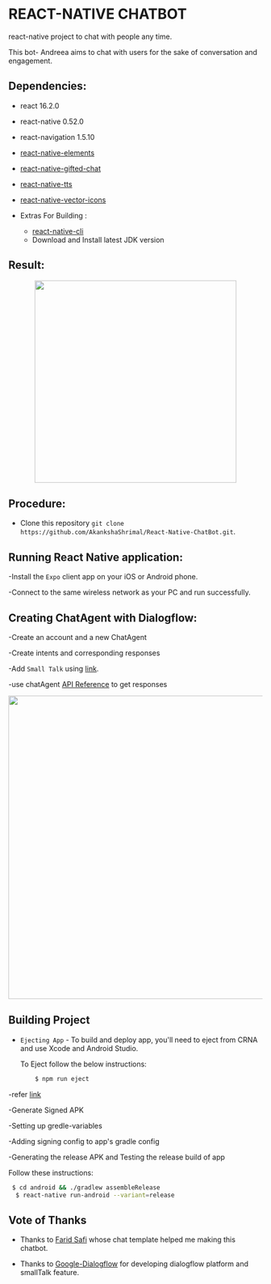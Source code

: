 # REACT-NATIVE CHATBOT

react-native project to chat with people any time.

This bot- Andreea aims to chat with users for the sake of conversation and engagement.

## Dependencies:
 
- react 16.2.0
- react-native 0.52.0
- react-navigation 1.5.10
- [react-native-elements](https://github.com/react-native-training/react-native-elements) 
- [react-native-gifted-chat](https://github.com/FaridSafi/react-native-gifted-chat)
- [react-native-tts](https://github.com/ak1394/react-https://dialogflow.com/docs/reference/agent/querynative-tts) 
- [react-native-vector-icons](https://github.com/oblador/react-native-vector-icons) 

- Extras For Building :

     - [react-native-cli](https://facebook.github.io/react-native/docs/getting-started.html)
     - Download and Install latest JDK version
      

## Result:
<p align="center">
<img src='https://user-images.githubusercontent.com/24764528/40543407-d5014d00-6041-11e8-8c77-9524d8922995.gif' width='400px'></p>

## Procedure:

- Clone this repository `git clone https://github.com/AkankshaShrimal/React-Native-ChatBot.git`.

## Running React Native application:

-Install the `Expo` client app on your iOS or Android phone.

-Connect to the same wireless network as your PC and run successfully. 

## Creating ChatAgent with Dialogflow:

-Create an account and a new ChatAgent 

-Create intents and corresponding responses

-Add `Small Talk` using [link](https://dialogflow.com/docs/small-talk).

-use chatAgent [API Reference](https://dialogflow.com/docs/reference/agent/query) to get responses 

<img src='https://user-images.githubusercontent.com/24764528/40543435-fc022b2c-6041-11e8-9569-28ef70d73efe.png' width='600px'>

## Building Project

- `Ejecting App` - To build and deploy app, you'll need to eject from CRNA and use Xcode and Android Studio.

     To Eject follow the below instructions:
    ```bash
        $ npm run eject
    ```

-refer [link](https://facebook.github.io/react-native/docs/signed-apk-android.html)

-Generate Signed APK

-Setting up gredle-variables

-Adding signing config to app's gradle config

-Generating the release APK and Testing the release build of app


  
  Follow these instructions:
   ```bash
    $ cd android && ./gradlew assembleRelease
     $ react-native run-android --variant=release
  ```   

## Vote of Thanks

- Thanks to [Farid Safi](https://github.com/FaridSafi) whose chat template helped me making this chatbot.

- Thanks to [Google-Dialogflow](https://dialogflow.com/?gclid=CjwKCAjwxZnYBRAVEiwANMTRX_Hf3N1EfTCtvRxh1LgVbbZuFhvBX0JI8LjjLCtmjzR1txjk_rZcPhoCwBoQAvD_BwE) for developing dialogflow platform and smallTalk feature.
 